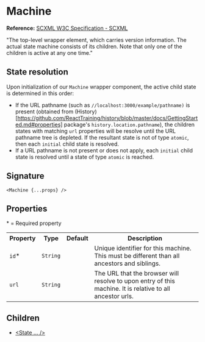 # Machine
**Reference:** [SCXML W3C Specification - SCXML](https://www.w3.org/TR/scxml/#state)

"The top-level wrapper element, which carries version information. The actual state machine consists of its children. Note that only one of the children is active at any one time."

## State resolution
Upon initialization of our `Machine` wrapper component, the active child state is determined in this order:
- If the URL pathname (such as `//localhost:3000/example/pathname)` is present (obtained from (History)[https://github.com/ReactTraining/history/blob/master/docs/GettingStarted.md#properties] package's `history.location.pathname`), the children states with matching `url` properties will be resolve until the URL pathname tree is depleted. If the resultant state is not of type `atomic`, then each `initial` child state is resolved.
- If a URL pathname is not present or does not apply, each `initial` child state is resolved until a state of type `atomic` is reached.

## Signature
`<Machine {...props} />`

## Properties
&ast; = Required property
<table>
    <tr>
        <th>Property</th>
        <th>Type</th>
        <th>Default</th>
        <th>Description</th>
    </tr>
    <tr>
        <td><code>id</code>*</td>
        <td><code>String</code></td>
        <td></td>
        <td>Unique identifier for this machine. This must be different than all ancestors and siblings.</td>
    </tr>
    <tr>
        <td><code>url</code></td>
        <td><code>String</code></td>
        <td></td>
        <td>The URL that the browser will resolve to upon entry of this machine. It is relative to all ancestor urls.</td>
    </tr>
</table>

## Children
- [<State ... />](./State.md)